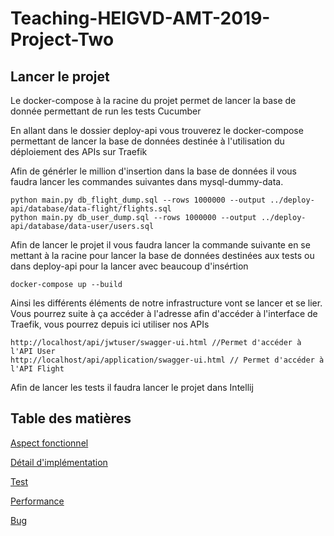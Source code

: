 # Teaching-HEIGVD-AMT-2019-Project-Two

## Lancer le projet
Le docker-compose à la racine du projet permet de lancer la base de donnée permettant de run les tests Cucumber

En allant dans le dossier deploy-api vous trouverez le docker-compose permettant de lancer la base de données destinée à l'utilisation du déploiement des APIs sur Traefik

Afin de générler le million d'insertion dans la base de données il vous faudra lancer les commandes suivantes dans mysql-dummy-data.

```
python main.py db_flight_dump.sql --rows 1000000 --output ../deploy-api/database/data-flight/flights.sql
python main.py db_user_dump.sql --rows 1000000 --output ../deploy-api/database/data-user/users.sql
```

Afin de lancer le projet il vous faudra lancer la commande suivante en se mettant à la racine pour lancer la base de données destinées aux tests ou dans deploy-api pour la lancer avec beaucoup d'insértion 

```
docker-compose up --build
```
Ainsi les différents éléments de notre infrastructure vont se lancer et se lier. Vous pourrez suite à ça accéder à l'adresse afin d'accéder à l'interface de Traefik, vous pourrez depuis ici utiliser nos APIs
```
http://localhost/api/jwtuser/swagger-ui.html //Permet d'accéder à l'API User
http://localhost/api/application/swagger-ui.html // Permet d'accéder à l'API Flight
```
Afin de lancer les tests il faudra lancer le projet dans Intellij

## Table des matières

[Aspect fonctionnel](https://github.com/IxSysTech/TrainingREST/blob/master/rapport/functional_aspect.md)

[Détail d'implémentation](https://github.com/IxSysTech/TrainingREST/blob/master/rapport/detail.md)

[Test](https://github.com/IxSysTech/TrainingREST/blob/master/rapport/test.md)

[Performance](https://github.com/panticne/Teaching-HEIGVD-AMT-2019-Project-One/blob/master/markdowns/test.md)

[Bug](https://github.com/panticne/Teaching-HEIGVD-AMT-2019-Project-One/blob/master/markdowns/test.md)
